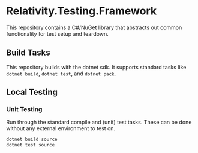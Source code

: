 # Relativity.Testing.Framework

This repository contains a C#/NuGet library that abstracts out common functionality for test setup and teardown.

## Build Tasks

This repository builds with the dotnet sdk.
It supports standard tasks like `dotnet build`, `dotnet test`, and `dotnet pack`.

## Local Testing

### Unit Testing

Run through the standard compile and (unit) test tasks. These can be done without any external environment to test on.

```PowerShell
dotnet build source
dotnet test source
```
